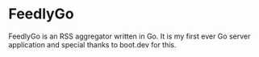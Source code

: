 # FeedlyGo
FeedlyGo is an RSS aggregator written in Go. It is my first ever Go server application and special thanks to boot.dev for this.
